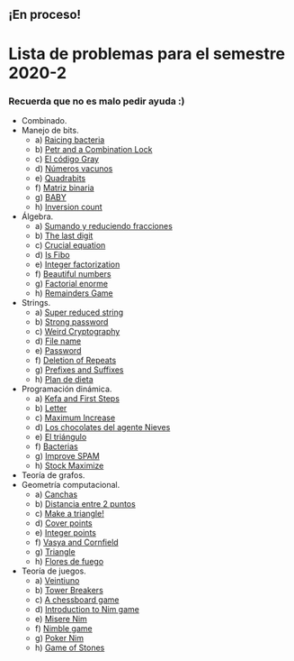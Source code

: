 ## ¡En proceso!

# Lista de problemas para el semestre 2020-2
### Recuerda que no es malo pedir ayuda :)

+ Combinado.
+ Manejo de bits.
  - a) [Raicing bacteria](https://codeforces.com/problemset/problem/579/A)
  - b) [Petr and a Combination Lock](https://codeforces.com/problemset/problem/1097/B)
  - c) [El código Gray](https://omegaup.com/arena/problem/gray#problems)
  - d) [Números vacunos](https://omegaup.com/arena/problem/cnums#problems)
  - e) [Quadrabits](https://omegaup.com/arena/problem/Quadrabits#problems)
  - f) [Matriz binaria](https://omegaup.com/arena/problem/Matriz-Binaria#problems)
  - g) [BABY](https://www.spoj.com/problems/BABY/)
  - h) [Inversion count](https://www.spoj.com/problems/INVCNT/)
+ Álgebra.
  - a) [Sumando y reduciendo fracciones](https://omegaup.com/arena/problem/Suma-reduce-fracciones/#problems)
  - b) [The last digit](https://www.spoj.com/problems/LASTDIG/)
  - c) [Crucial equation](https://www.spoj.com/problems/CEQU/)
  - d) [Is Fibo](https://www.hackerrank.com/contests/codesprint5/challenges/is-fibo/problem)
  - e) [Integer factorization](https://www.spoj.com/problems/FACT0/)
  - f) [Beautiful numbers](https://codeforces.com/problemset/problem/300/C)
  - g) [Factorial enorme](https://omegaup.com/arena/problem/Factorial-Enorme/#problems)
  - h) [Remainders Game](https://codeforces.com/problemset/problem/687/B)
+ Strings.
  - a) [Super reduced string](https://www.hackerrank.com/challenges/reduced-string/problem)
  - b) [Strong password](https://www.hackerrank.com/challenges/strong-password/problem)
  - c) [Weird Cryptography](https://codeforces.com/problemset/gymProblem/100935/B)
  - d) [File name](https://codeforces.com/problemset/problem/978/B)
  - e) [Password](https://codeforces.com/problemset/problem/126/B)
  - f) [Deletion of Repeats](https://codeforces.com/contest/19/problem/C)
  - g) [Prefixes and Suffixes](https://codeforces.com/problemset/problem/432/D)
  - h) [Plan de dieta](https://www.urionlinejudge.com.br/judge/es/problems/view/1248)
+ Programación dinámica.
  - a) [Kefa and First Steps](https://codeforces.com/problemset/problem/580/A)
  - b) [Letter](https://codeforces.com/problemset/problem/180/C)
  - c) [Maximum Increase](https://codeforces.com/problemset/problem/702/A)
  - d) [Los chocolates del agente Nieves](https://omegaup.com/arena/problem/chocolates#problems)
  - e) [El triángulo](https://omegaup.com/arena/problem/triangulo#problems)
  - f) [Bacterias](https://omegaup.com/arena/problem/mirBacterias#problems)
  - g) [Improve SPAM](https://matcomgrader.com/problem/9643/improve-spam/)
  - h) [Stock Maximize](https://www.hackerrank.com/challenges/stockmax/problem)
+ Teoría de grafos.
+ Geometría computacional.
  - a) [Canchas](https://omegaup.com/arena/problem/COMI-Canchas/#problems)
  - b) [Distancia entre 2 puntos](https://omegaup.com/arena/problem/Distancia-entre-dos-puntos#problems)
  - c) [Make a triangle!](https://codeforces.com/problemset/problem/1064/A)
  - d) [Cover points](https://codeforces.com/problemset/problem/1047/B)
  - e) [Integer points](https://codeforces.com/problemset/problem/1248/A)
  - f) [Vasya and Cornfield](https://codeforces.com/problemset/problem/1030/B)
  - g) [Triangle](https://codeforces.com/problemset/problem/18/A)
  - h) [Flores de fuego](https://www.urionlinejudge.com.br/judge/es/problems/view/1039)
+ Teoría de juegos.
  - a) [Veintiuno](https://omegaup.com/arena/problem/veintiuno#problems)
  - b) [Tower Breakers](https://www.hackerrank.com/challenges/tower-breakers-1/problem)
  - c) [A chessboard game](https://www.hackerrank.com/challenges/a-chessboard-game-1/problem)
  - d) [Introduction to Nim game](https://www.hackerrank.com/challenges/nim-game-1/problem)
  - e) [Misere Nim](https://www.hackerrank.com/challenges/misere-nim-1/problem)
  - f) [Nimble game](https://www.hackerrank.com/challenges/nimble-game-1/problem)
  - g) [Poker Nim](https://www.hackerrank.com/challenges/poker-nim-1/problem)
  - h) [Game of Stones](https://www.hackerrank.com/challenges/game-of-stones-1/problem)
